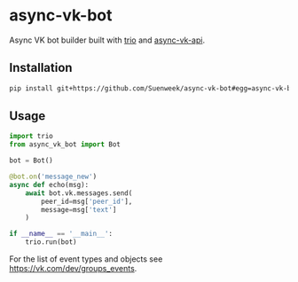 # async-vk-bot

Async VK bot builder built with
[trio](https://github.com/python-trio/trio)
and [async-vk-api](https://github.com/Suenweek/async-vk-api).


## Installation

```bash
pip install git+https://github.com/Suenweek/async-vk-bot#egg=async-vk-bot
```


## Usage

```python
import trio
from async_vk_bot import Bot

bot = Bot()

@bot.on('message_new')
async def echo(msg):
    await bot.vk.messages.send(
        peer_id=msg['peer_id'],
        message=msg['text']
    )

if __name__ == '__main__':
    trio.run(bot)
```

For the list of event types and objects see
https://vk.com/dev/groups_events.
